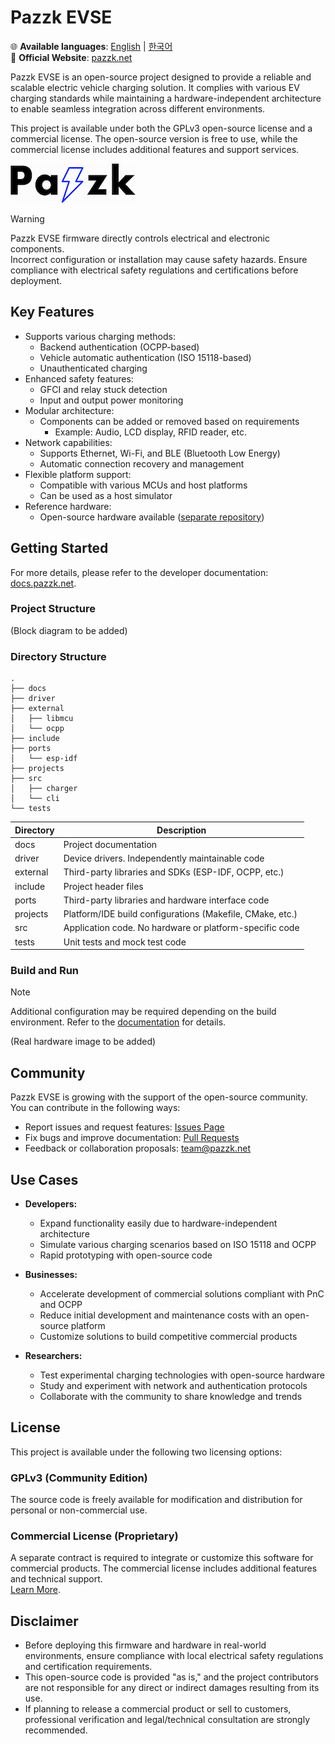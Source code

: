 # Pazzk EVSE

🌐 **Available languages**: [English](README.md) | [한국어](README_ko.md)<br />
🔗 **Official Website**: [pazzk.net](https://pazzk.net)

Pazzk EVSE is an open-source project designed to provide a reliable and scalable electric vehicle charging solution. It complies with various EV charging standards while maintaining a hardware-independent architecture to enable seamless integration across different environments.

This project is available under both the GPLv3 open-source license and a commercial license. The open-source version is free to use, while the commercial license includes additional features and support services.

[![pazzk-logo](docs/images/pazzk-logo.png)](https://pazzk.net)

> [!WARNING]
> Pazzk EVSE firmware directly controls electrical and electronic components.<br />
> Incorrect configuration or installation may cause safety hazards. Ensure compliance with electrical safety regulations and certifications before deployment.

## Key Features
- Supports various charging methods:
  - Backend authentication (OCPP-based)
  - Vehicle automatic authentication (ISO 15118-based)
  - Unauthenticated charging
- Enhanced safety features:
  - GFCI and relay stuck detection
  - Input and output power monitoring
- Modular architecture:
  - Components can be added or removed based on requirements
    - Example: Audio, LCD display, RFID reader, etc.
- Network capabilities:
  - Supports Ethernet, Wi-Fi, and BLE (Bluetooth Low Energy)
  - Automatic connection recovery and management
- Flexible platform support:
  - Compatible with various MCUs and host platforms
  - Can be used as a host simulator
- Reference hardware:
  - Open-source hardware available ([separate repository](https://github.com/pazzk-labs/evse-hw))

## Getting Started
For more details, please refer to the developer documentation: [docs.pazzk.net](https://docs.pazzk.net).

### Project Structure
(Block diagram to be added)

### Directory Structure

```
.
├── docs
├── driver
├── external
│   ├── libmcu
│   └── ocpp
├── include
├── ports
│   └── esp-idf
├── projects
├── src
│   ├── charger
│   └── cli
└── tests
```

| Directory  | Description                                               |
| ---------- | --------------------------------------------------------- |
| docs       | Project documentation                                     |
| driver     | Device drivers. Independently maintainable code           |
| external   | Third-party libraries and SDKs (ESP-IDF, OCPP, etc.)      |
| include    | Project header files                                      |
| ports      | Third-party libraries and hardware interface code         |
| projects   | Platform/IDE build configurations (Makefile, CMake, etc.) |
| src        | Application code. No hardware or platform-specific code   |
| tests      | Unit tests and mock test code                             |

### Build and Run

> [!NOTE]
> Additional configuration may be required depending on the build environment. Refer to the [documentation](docs/markdown/build.md) for details.

(Real hardware image to be added)

## Community
Pazzk EVSE is growing with the support of the open-source community. You can contribute in the following ways:

- Report issues and request features: [Issues Page](https://github.com/pazzk-labs/evse/issues)
- Fix bugs and improve documentation: [Pull Requests](https://github.com/pazzk-labs/evse/pulls)
- Feedback or collaboration proposals: [team@pazzk.net](mailto:team@pazzk.net)

## Use Cases
- **Developers:**
  - Expand functionality easily due to hardware-independent architecture
  - Simulate various charging scenarios based on ISO 15118 and OCPP
  - Rapid prototyping with open-source code

- **Businesses:**
  - Accelerate development of commercial solutions compliant with PnC and OCPP
  - Reduce initial development and maintenance costs with an open-source platform
  - Customize solutions to build competitive commercial products

- **Researchers:**
  - Test experimental charging technologies with open-source hardware
  - Study and experiment with network and authentication protocols
  - Collaborate with the community to share knowledge and trends

## License
This project is available under the following two licensing options:

### GPLv3 (Community Edition)
The source code is freely available for modification and distribution for personal or non-commercial use.

### Commercial License (Proprietary)
A separate contract is required to integrate or customize this software for commercial products. The commercial license includes additional features and technical support.  
[Learn More](https://pazzk.net/commercial-license).

## Disclaimer
- Before deploying this firmware and hardware in real-world environments, ensure compliance with local electrical safety regulations and certification requirements.
- This open-source code is provided "as is," and the project contributors are not responsible for any direct or indirect damages resulting from its use.
- If planning to release a commercial product or sell to customers, professional verification and legal/technical consultation are strongly recommended.
